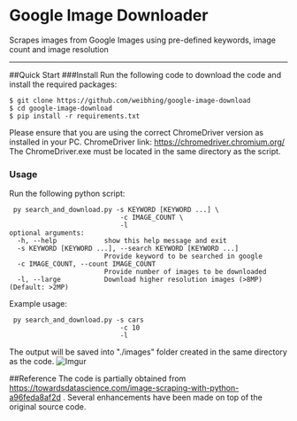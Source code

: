 # Google Image Downloader
Scrapes images from Google Images using pre-defined keywords, image count and image resolution
 
***
##Quick Start
###Install
Run the following code to download the code and install the required packages:
```
$ git clone https://github.com/weibhing/google-image-download
$ cd google-image-download
$ pip install -r requirements.txt
```
Please ensure that you are using the correct ChromeDriver version as installed in your PC.
ChromeDriver link: https://chromedriver.chromium.org/
The ChromeDriver.exe must be located in the same directory as the script.


### Usage
Run the following python script:
```
 py search_and_download.py -s KEYWORD [KEYWORD ...] \
							-c IMAGE_COUNT \
							-l
optional arguments:
  -h, --help            show this help message and exit
  -s KEYWORD [KEYWORD ...], --search KEYWORD [KEYWORD ...]
                        Provide keyword to be searched in google
  -c IMAGE_COUNT, --count IMAGE_COUNT
                        Provide number of images to be downloaded
  -l, --large           Download higher resolution images (>8MP) (Default: >2MP)							
```
Example usage:
```
 py search_and_download.py -s cars
							-c 10
							-l
```
The output will be saved into "./images" folder created in the same directory as the code.
![Imgur](https://imgur.com/a/TnFTRCn)

##Reference
The code is partially obtained from https://towardsdatascience.com/image-scraping-with-python-a96feda8af2d .
Several enhancements have been made on top of the original source code.






